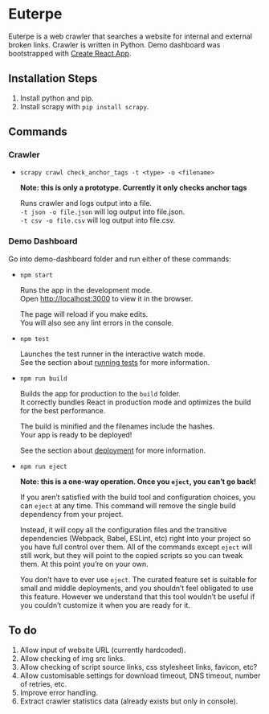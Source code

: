 # Euterpe

Euterpe is a web crawler that searches a website for internal and external broken links. Crawler is written in Python. Demo dashboard was bootstrapped with [Create React App](https://github.com/facebook/create-react-app).

## Installation Steps

1. Install python and pip.
2. Install scrapy with `pip install scrapy`.

## Commands

### Crawler

- `scrapy crawl check_anchor_tags -t <type> -o <filename>`

  **Note: this is only a prototype. Currently it only checks anchor tags**

  Runs crawler and logs output into a file.<br />
  `-t json -o file.json` will log output into file.json.<br/>
  `-t csv -o file.csv` will log output into file.csv.

### Demo Dashboard

Go into demo-dashboard folder and run either of these commands:

- `npm start`

  Runs the app in the development mode.<br />
  Open [http://localhost:3000](http://localhost:3000) to view it in the browser.

  The page will reload if you make edits.<br />
  You will also see any lint errors in the console.

- `npm test`

  Launches the test runner in the interactive watch mode.<br />
  See the section about [running tests](https://facebook.github.io/create-react-app/docs/running-tests) for more information.

- `npm run build`

  Builds the app for production to the `build` folder.<br />
  It correctly bundles React in production mode and optimizes the build for the best performance.

  The build is minified and the filenames include the hashes.<br />
  Your app is ready to be deployed!

  See the section about [deployment](https://facebook.github.io/create-react-app/docs/deployment) for more information.

- `npm run eject`

  **Note: this is a one-way operation. Once you `eject`, you can’t go back!**

  If you aren’t satisfied with the build tool and configuration choices, you can `eject` at any time. This command will remove the single build dependency from your project.

  Instead, it will copy all the configuration files and the transitive dependencies (Webpack, Babel, ESLint, etc) right into your project so you have full control over them. All of the commands except `eject` will still work, but they will point to the copied scripts so you can tweak them. At this point you’re on your own.

  You don’t have to ever use `eject`. The curated feature set is suitable for small and middle deployments, and you shouldn’t feel obligated to use this feature. However we understand that this tool wouldn’t be useful if you couldn’t customize it when you are ready for it.

## To do

1. Allow input of website URL (currently hardcoded).
2. Allow checking of img src links.
3. Allow checking of script source links, css stylesheet links, favicon, etc?
4. Allow customisable settings for download timeout, DNS timeout, number of retries, etc.
5. Improve error handling.
6. Extract crawler statistics data (already exists but only in console).
